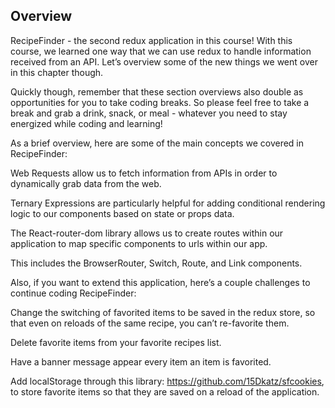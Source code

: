 ## Overview

RecipeFinder - the second redux application in this course! With this course, we learned one way that we can use redux to handle information received from an API. Let’s overview some of the new things we went over in this chapter though.

Quickly though, remember that these section overviews also double as opportunities for you to take coding breaks. So please feel free to take a break and grab a drink, snack, or meal - whatever you need to stay energized while coding and learning!

 As a brief overview, here are some of the main concepts we covered in RecipeFinder:

Web Requests allow us to fetch information from APIs in order to dynamically grab data from the web.

Ternary Expressions are particularly helpful for adding conditional rendering logic to our components based on state or props data.

The React-router-dom library allows us to create routes within our application to map specific components to urls within our app.

This includes the BrowserRouter, Switch, Route, and Link components.

 Also, if you want to extend this application, here’s a couple challenges to continue coding RecipeFinder:

Change the switching of favorited items to be saved in the redux store, so that even on reloads of the same recipe, you can’t re-favorite them.

Delete favorite items from your favorite recipes list.

Have a banner message appear every item an item is favorited.

Add localStorage through this library: https://github.com/15Dkatz/sfcookies, to store favorite items so that they are saved on a reload of the application.